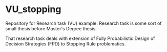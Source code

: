 # VU_stopping
Repository for Research task (VU) example. Research task is some sort of small thesis before Master's Degree thesis.

That research task deals with extension of Fully Probabilistic Design of Decision Strategies (FPD) to Stopping Rule problematics.

